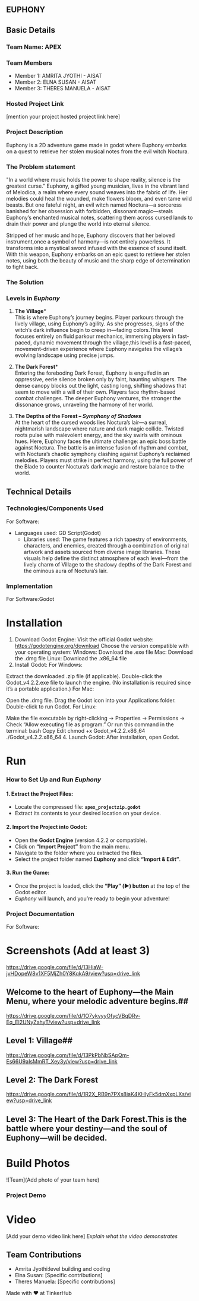 ## EUPHONY


## Basic Details
### Team Name: APEX


### Team Members
- Member 1: AMRITA JYOTHI - AISAT
- Member 2: ELNA SUSAN - AISAT
- Member 3: THERES MANUELA - AISAT

### Hosted Project Link
[mention your project hosted project link here]

### Project Description
Euphony is a 2D adventure game made in godot where Euphony embarks on a quest to retrieve her stolen musical notes from the evil witch Noctura.
### The Problem statement
"In a world where music holds the power to shape reality, silence is the greatest curse."
Euphony, a gifted young musician, lives in the vibrant land of Melodica, a realm where every sound weaves into the fabric of life. Her melodies could heal the wounded, make flowers bloom, and even tame wild beasts. But one fateful night, an evil witch named Noctura—a sorceress banished for her obsession with forbidden, dissonant magic—steals Euphony’s enchanted musical notes, scattering them across cursed lands to drain their power and plunge the world into eternal silence.

Stripped of her music and hope, Euphony discovers that her beloved instrument,once a symbol of harmony—is not entirely powerless. It transforms into a mystical sword infused with the essence of sound itself. With this weapon, Euphony embarks on an epic quest to retrieve her stolen notes, using both the beauty of music and the sharp edge of determination to fight back.

### The Solution
### **Levels in *Euphony***  

1. **The Village***  
   This is where Euphony’s journey begins.  Player  parkours through the lively village, using Euphony’s agility. As she progresses, signs of the witch’s dark influence begin to creep in—fading colors.This level focuses entirely on fluid parkour mechanics, immersing players in fast-paced, dynamic movement through the village,this level is a fast-paced, movement-driven experience where Euphony navigates the village’s evolving landscape using precise jumps.
2. **The Dark Forest***  
   Entering the foreboding Dark Forest, Euphony is engulfed in an oppressive, eerie silence broken only by faint, haunting whispers. The dense canopy blocks out the light, casting long, shifting shadows that seem to move with a will of their own. Players face rhythm-based combat challenges. The deeper Euphony ventures, the stronger the dissonance grows, unraveling the harmony of her world.  

3. **The Depths of the Forest – *Symphony of Shadows***  
   At the heart of the cursed woods lies Noctura’s lair—a surreal, nightmarish landscape where nature and dark magic collide. Twisted roots pulse with malevolent energy, and the sky swirls with ominous hues. Here, Euphony faces the ultimate challenge: an epic boss battle against Noctura. The battle is an intense fusion of rhythm and combat, with Noctura’s chaotic symphony clashing against Euphony’s reclaimed melodies. Players must strike in perfect harmony, using the full power of the Blade to counter Noctura’s dark magic and restore balance to the world.  
## Technical Details
### Technologies/Components Used
For Software:
- Languages used: GD Script(Godot)
  - Libraries used: The game features a rich tapestry of environments, characters, and enemies, created through a combination of original artwork and assets sourced from diverse image libraries. These visuals help define the distinct atmosphere of each level—from the lively charm of Village to the shadowy depths of the Dark Forest and the ominous aura of Noctura’s lair.  
### Implementation
For Software:Godot
# Installation
1. Download Godot Engine:
Visit the official Godot website: https://godotengine.org/download
Choose the version compatible with your operating system:
Windows: Download the .exe file
Mac: Download the .dmg file
Linux: Download the .x86_64 file
2. Install Godot:
For Windows:

Extract the downloaded .zip file (if applicable).
Double-click the Godot_v4.2.2.exe file to launch the engine. (No installation is required since it’s a portable application.)
For Mac:

Open the .dmg file.
Drag the Godot icon into your Applications folder.
Double-click to run Godot.
For Linux:

Make the file executable by right-clicking → Properties → Permissions → Check “Allow executing file as program.”
Or run this command in the terminal:
bash
Copy
Edit
chmod +x Godot_v4.2.2.x86_64
./Godot_v4.2.2.x86_64
4. Launch Godot:
After installation, open Godot.
# Run
### **How to Set Up and Run *Euphony***  

#### **1. Extract the Project Files:**  
- Locate the compressed file: **`apex_projectzip.godot`**  
- Extract its contents to your desired location on your device.  

#### **2. Import the Project into Godot:**  
- Open the **Godot Engine** (version 4.2.2 or compatible).  
- Click on **“Import Project”** from the main menu.  
- Navigate to the folder where you extracted the files.  
- Select the project folder named **Euphony** and click **“Import & Edit”**.  

#### **3. Run the Game:**  
- Once the project is loaded, click the **“Play” (▶️) button** at the top of the Godot editor.  
- *Euphony* will launch, and you’re ready to begin your adventure!  
### Project Documentation
For Software:

# Screenshots (Add at least 3)
https://drive.google.com/file/d/13HiaW-jvHDopeW8v1XF5MjZh0Y8KqkA9/view?usp=drive_link
## Welcome to the heart of Euphony—the Main Menu, where your melodic adventure begins.##

https://drive.google.com/file/d/1O7ykvyyOfycVBqDRv-Eq_El2UNyZahyT/view?usp=drive_link
## Level 1:  Village##


https://drive.google.com/file/d/13PkPbNbSApQm-Es66U9aIsMmRT_Xey3y/view?usp=drive_link
## Level 2: The Dark Forest

https://drive.google.com/file/d/1R2X_RB9n7PXs8iaK4KHlyFk5dmXxpLXs/view?usp=drive_link
## Level 3: The Heart of the Dark Forest.This is the battle where your destiny—and the soul of Euphony—will be decided.

# Build Photos
![Team](Add photo of your team here)

### Project Demo
# Video
[Add your demo video link here]
*Explain what the video demonstrates*

## Team Contributions
- Amrita Jyothi:level building and coding
- Elna Susan: [Specific contributions]
- Theres Manuela: [Specific contributions]


Made with ❤️ at TinkerHub
